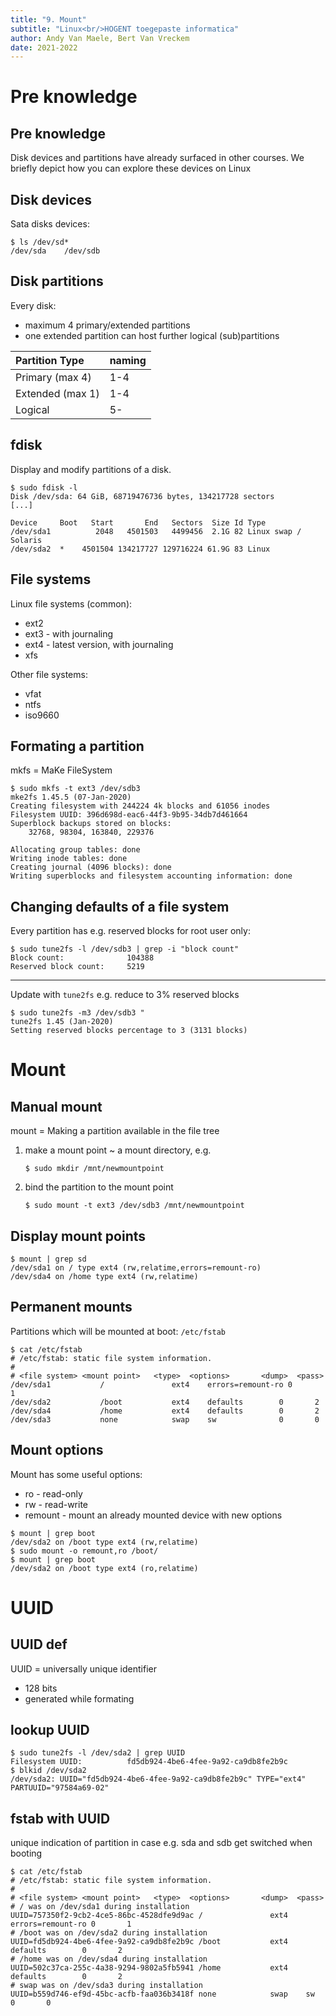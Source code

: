 ```yaml
---
title: "9. Mount"
subtitle: "Linux<br/>HOGENT toegepaste informatica"
author: Andy Van Maele, Bert Van Vreckem
date: 2021-2022
---
```


# Pre knowledge

## Pre knowledge

Disk devices and partitions have already surfaced in other courses.
We briefly depict how you can explore these devices on Linux

## Disk devices

Sata disks devices:

```console
$ ls /dev/sd*
/dev/sda	/dev/sdb
```

## Disk partitions

Every disk:

* maximum 4 primary/extended partitions
* one extended partition can host further logical (sub)partitions

| Partition Type   | naming |
| :--------------- | :----- |
| Primary (max 4)  | 1-4    |
| Extended (max 1) | 1-4    |
| Logical          | 5-     |

## fdisk

Display and modify partitions of a disk.

```console
$ sudo fdisk -l 
Disk /dev/sda: 64 GiB, 68719476736 bytes, 134217728 sectors
[...]

Device     Boot   Start       End   Sectors  Size Id Type
/dev/sda1          2048   4501503   4499456  2.1G 82 Linux swap / Solaris
/dev/sda2  *    4501504 134217727 129716224 61.9G 83 Linux
```

## File systems

Linux file systems (common):

* ext2
* ext3 - with journaling
* ext4 - latest version, with journaling
* xfs

Other file systems:

* vfat
* ntfs
* iso9660

## Formating a partition

mkfs = MaKe FileSystem

```console
$ sudo mkfs -t ext3 /dev/sdb3
mke2fs 1.45.5 (07-Jan-2020)
Creating filesystem with 244224 4k blocks and 61056 inodes
Filesystem UUID: 396d698d-eac6-44f3-9b95-34db7d461664
Superblock backups stored on blocks:
	32768, 98304, 163840, 229376

Allocating group tables: done
Writing inode tables: done
Creating journal (4096 blocks): done
Writing superblocks and filesystem accounting information: done
```

## Changing defaults of a file system

Every partition has e.g. reserved blocks for root user only:

```console
$ sudo tune2fs -l /dev/sdb3 | grep -i "block count"
Block count:              104388
Reserved block count:     5219
```

---

Update with `tune2fs`
e.g. reduce to 3% reserved blocks

```console
$ sudo tune2fs -m3 /dev/sdb3 "
tune2fs 1.45 (Jan-2020)
Setting reserved blocks percentage to 3 (3131 blocks)
```

# Mount

## Manual mount

mount = Making a partition available in the file tree

1. make a mount point ~ a mount directory, e.g.

    ```console
    $ sudo mkdir /mnt/newmountpoint
    ```

2. bind the partition to the mount point

    ```console
    $ sudo mount -t ext3 /dev/sdb3 /mnt/newmountpoint
    ```

## Display mount points

```console
$ mount | grep sd
/dev/sda1 on / type ext4 (rw,relatime,errors=remount-ro)
/dev/sda4 on /home type ext4 (rw,relatime)
```

## Permanent mounts

Partitions which will be mounted at boot: `/etc/fstab`

```console
$ cat /etc/fstab
# /etc/fstab: static file system information.
#
# <file system> <mount point>   <type>  <options>       <dump>  <pass>
/dev/sda1 			/               ext4    errors=remount-ro 0       1
/dev/sda2 			/boot           ext4    defaults        0       2
/dev/sda4 			/home           ext4    defaults        0       2
/dev/sda3 			none            swap    sw              0       0
```

## Mount options

Mount has some useful options:

* ro - read-only
* rw - read-write
* remount - mount an already mounted device with new options

```console
$ mount | grep boot 
/dev/sda2 on /boot type ext4 (rw,relatime)
$ sudo mount -o remount,ro /boot/
$ mount | grep boot 
/dev/sda2 on /boot type ext4 (ro,relatime)
```

# UUID

## UUID def

UUID = universally unique identifier

* 128 bits
* generated while formating

## lookup UUID

```console
$ sudo tune2fs -l /dev/sda2 | grep UUID
Filesystem UUID:          fd5db924-4be6-4fee-9a92-ca9db8fe2b9c
$ blkid /dev/sda2
/dev/sda2: UUID="fd5db924-4be6-4fee-9a92-ca9db8fe2b9c" TYPE="ext4" PARTUUID="97584a69-02"
```

## fstab with UUID

unique indication of partition in case e.g. sda and sdb get switched when booting

```console
$ cat /etc/fstab
# /etc/fstab: static file system information.
#
# <file system> <mount point>   <type>  <options>       <dump>  <pass>
# / was on /dev/sda1 during installation
UUID=757350f2-9cb2-4ce5-86bc-4528dfe9d9ac /               ext4    errors=remount-ro 0       1
# /boot was on /dev/sda2 during installation
UUID=fd5db924-4be6-4fee-9a92-ca9db8fe2b9c /boot           ext4    defaults        0       2
# /home was on /dev/sda4 during installation
UUID=502c37ca-255c-4a38-9294-9802a5fb5941 /home           ext4    defaults        0       2
# swap was on /dev/sda3 during installation
UUID=b559d746-ef9d-45bc-acfb-faa036b3418f none            swap    sw              0       0
```
